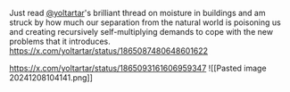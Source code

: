 Just read [@yoltartar](https://x.com/yoltartar)'s brilliant thread on moisture in buildings and am struck by how much our separation from the natural world is poisoning us and creating recursively self-multiplying demands to cope with the new problems that it introduces.
https://x.com/yoltartar/status/1865087480648601622

https://x.com/yoltartar/status/1865093161606959347
![[Pasted image 20241208104141.png]]